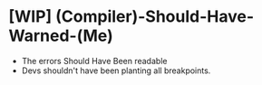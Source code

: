 # [WIP] (Compiler)-Should-Have-Warned-(Me)
- The errors Should Have Been readable
- Devs shouldn't have been planting all breakpoints.
